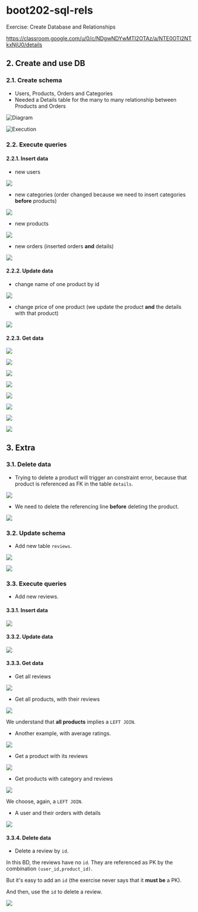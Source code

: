 # boot202-sql-rels

Exercise: Create Database and Relationships

https://classroom.google.com/u/0/c/NDgwNDYwMTI2OTAz/a/NTE0OTI2NTkxNjU0/details

## 2. Create and use DB

### 2.1. Create schema

* Users, Products, Orders and Categories
* Needed a Details table for the many to many relationship between Products and
Orders

![Diagram](./doc/21.png)

![Execution](./doc/21b.png)

### 2.2. Execute queries

#### 2.2.1. Insert data
* new users

![](./doc/221a.png)

* new categories (order changed because we need to insert categories **before**
products)

![](./doc/221d.png)

* new products

![](./doc/221d.png)

* new orders (inserted orders **and** details)

![](./doc/221c.png)

#### 2.2.2. Update data
* change name of one product by id

![](./doc/222a.png)

* change price of one product (we update the product **and** the details with
that product)

![](./doc/222b.png)


#### 2.2.3. Get data
![](./doc/223a.png)

![](./doc/223b.png)

![](./doc/223c.png)

![](./doc/223d.png)

![](./doc/223d2.png)

![](./doc/223e.png)

![](./doc/223f.png)

![](./doc/223f2.png)


## 3. Extra

### 3.1. Delete data
* Trying to delete a product will trigger an constraint error, because that
product is referenced as FK in the table `details`.

![](./doc/31.png)

* We need to delete the referencing line **before** deleting the product.

![](./doc/31b.png)


### 3.2. Update schema
* Add new table `reviews`.

![](./doc/32.png)

![](./doc/32b.png)


### 3.3. Execute queries
* Add new reviews.

#### 3.3.1. Insert data
![](./doc/331.png)

#### 3.3.2. Update data
![](./doc/332.png)

#### 3.3.3. Get data
* Get all reviews

![](./doc/333a.png)

* Get all products, with their reviews

![](./doc/333b.png)

We understand that **all products** implies a `LEFT JOIN`.

* Another example, with average ratings.

![](./doc/333b2.png)

* Get a product with its reviews

![](./doc/333c.png)

* Get products with category and reviews

![](./doc/333d.png)

We choose, again, a `LEFT JOIN`.

* A user and their orders with details

![](./doc/333e.png)

#### 3.3.4. Delete data

* Delete a review by `id`.

In this BD, the reviews have no `id`. They are referenced as PK by the
combination `(user_id,product_id)`.

But it's easy to add an `id` (the exercise never says that it **must be** a PK).

And then, use the `id` to delete a review.

![](./doc/334.png)
